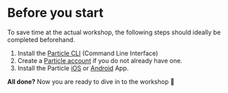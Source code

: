 # Before you start

To save time at the actual workshop, the following steps should ideally be completed beforehand.

1. Install the [Particle CLI](https://docs.particle.io/tutorials/developer-tools/cli/) (Command Line Interface)
1.  Create a [Particle account](https://login.particle.io/signup) if you do not already have one.
1.  Install the Particle [iOS](https://itunes.apple.com/us/app/particle-build-photon-electron/id991459054?ls=1&mt=8) or [Android](https://play.google.com/store/apps/details?id=io.particle.android.app) App.

**All done?** Now you are ready to dive in to the workshop :rocket: